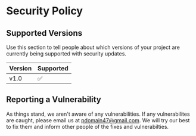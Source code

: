 # Security Policy

## Supported Versions

Use this section to tell people about which versions of your project are
currently being supported with security updates.

| Version | Supported          |
| ------- | ------------------ |
| v1.0   | :white_check_mark: |


## Reporting a Vulnerability

As things stand, we aren't aware of any vulnerabilities. If any vulnerabilites are caught, please email us at pdomain47@gmail.com. We will try our best to fix them and inform
other people of the fixes and vulnerabilties. 
